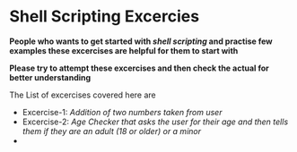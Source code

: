 # Shell Scripting Excercies

**People who wants to get started with _shell scripting_ and practise few examples these excercises are helpful for them to start with**

**Please try to attempt these excercises and then check the actual for better understanding**

The List of excercises covered here are
* Excercise-1:  _Addition of two numbers taken from user_
* Excercise-2:  _Age Checker that asks the user for their age and then tells them if they are an adult (18 or older) or a minor_
* 
